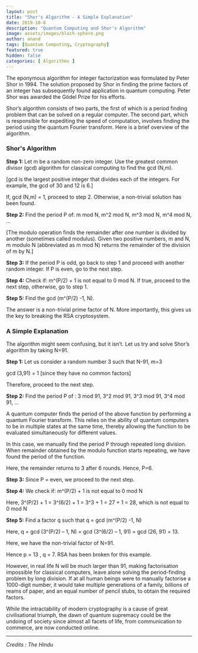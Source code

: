 ```yaml
---
layout: post
title: "Shor's Algorithm - A Simple Explanation"
date: 2019-10-8
description: "Quantum Computing and Shor's Algorithm"
image: assets/images/bloch-sphere.png
author: anand
tags: [Quantum Computing, Cryptography]
featured: true
hidden: false
categories: [ Algorithms ]
---
```

The eponymous algorithm for integer factorization was formulated by Peter Shor in 1994. The solution proposed by Shor in finding the prime factors of an integer has subsequently found application in quantum computing. Peter Shor was awarded the Gödel Prize for his efforts.

Shor’s algorithm consists of two parts, the first of which is a period finding problem that can be solved on a regular computer. The second part, which is responsible for expediting the speed of computation, involves finding the period using the quantum Fourier transform. Here is a brief overview of the algorithm.

### **Shor's Algorithm**
**Step 1:** Let m be a random non-zero integer. Use the greatest common divisor (gcd) algorithm for classical computing to find the gcd (N,m).

[gcd is the largest positive integer that divides each of the integers. For example, the gcd of 30 and 12 is 6.]

If, gcd (N,m) = 1, proceed to step 2. Otherwise, a non-trivial solution has been found.

**Step 2:** Find the period P of: m mod N, m^2 mod N, m^3 mod N, m^4 mod N, …

[The modulo operation finds the remainder after one number is divided by another (sometimes called modulus). Given two positive numbers, m and N, m modulo N (abbreviated as m mod N) returns the remainder of the division of m by N.]

**Step 3:** If the period P is odd, go back to step 1 and proceed with another random integer. If P is even, go to the next step.

**Step 4:** Check if: m^(P/2)  + 1 is not equal to 0 mod N. If true, proceed to the next step, otherwise, go to step 1.

**Step 5:** Find the gcd (m^(P/2) -1, N).

The answer is a non-trivial prime factor of N. More importantly, this gives us the key to breaking the RSA cryptosystem.

### **A Simple Explanation**

The algorithm might seem confusing, but it isn’t. Let us try and solve Shor’s algorithm by taking N=91.

**Step 1:** Let us consider a random number 3 such that N-91, m=3

gcd (3,91) = 1  [since they have no common factors]

Therefore, proceed to the next step.

**Step 2:** Find the period P of : 3 mod 91, 3^2 mod 91, 3^3 mod 91, 3^4 mod 91, …

A quantum computer finds the period of the above function by performing a quantum Fourier transform. This relies on the ability of quantum computers to be in multiple states at the same time, thereby allowing the function to be evaluated simultaneously for different values.

In this case, we manually find the period P through repeated long division. When remainder obtained by the modulo function starts repeating, we have found the period of the function.

Here, the remainder returns to 3 after 6 rounds. Hence, P=6.

**Step 3:** Since P = even, we proceed to the next step.

**Step 4:** We check if: m^(P/2)  + 1 is not equal to 0 mod N

Here, 3^(P/2) + 1 = 3^(6/2) + 1 = 3^3 + 1 = 27 + 1 = 28, which is not equal to 0 mod N

**Step 5:** Find a factor q such that q = gcd (m^(P/2) -1, N)

Here, q = gcd (3^(P/2) – 1, N) = gcd (3^(6/2) – 1, 91) = gcd (26, 91) = 13.

Here, we have the non-trivial factor of N=91.

Hence p = 13 , q = 7. RSA has been broken for this example.

However, in real life N will be much larger than 91, making factorisation impossible for classical computers, leave alone solving the period-finding problem by long division. If at all human beings were to manually factorise a 1000-digit number, it would take multiple generations of a family, billions of reams of paper, and an equal number of pencil stubs, to obtain the required factors.

While the intractability of modern cryptography is a cause of great civilisational triumph, the dawn of quantum supremacy could be the undoing of society since almost all facets of life, from communication to commerce, are now conducted online.

---

*Credits : The Hindu*
